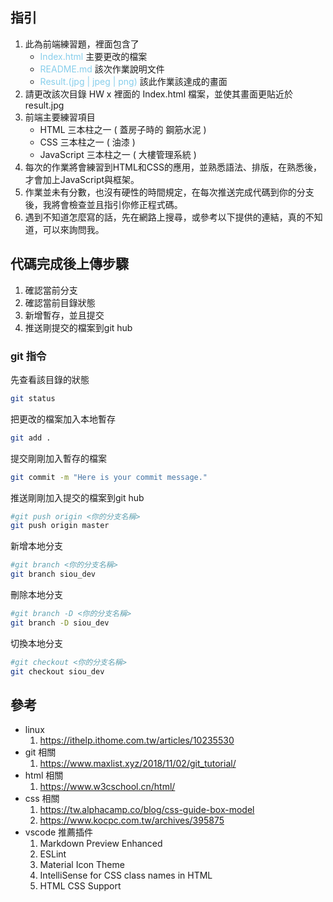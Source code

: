 ## 指引
1. 此為前端練習題，裡面包含了
   - <span style="color: skyblue">Index.html</span> 主要更改的檔案
   - <span style="color: skyblue">README.md</span> 該次作業說明文件
   - <span style="color: skyblue">Result.(jpg | jpeg | png)</span> 該此作業該達成的畫面
2. 請更改該次目錄 HW x 裡面的 Index.html 檔案，並使其畫面更貼近於result.jpg
3. 前端主要練習項目
   - HTML 三本柱之一 ( 蓋房子時的 鋼筋水泥 )
   - CSS 三本柱之一 ( 油漆 )
   - JavaScript 三本柱之一 ( 大樓管理系統 )
4. 每次的作業將會練習到HTML和CSS的應用，並熟悉語法、排版，在熟悉後，才會加上JavaScript與框架。
5. 作業並未有分數，也沒有硬性的時間規定，在每次推送完成代碼到你的分支後，我將會檢查並且指引你修正程式碼。
6. 遇到不知道怎麼寫的話，先在網路上搜尋，或參考以下提供的連結，真的不知道，可以來詢問我。

## 代碼完成後上傳步驟
1. 確認當前分支
2. 確認當前目錄狀態
3. 新增暫存，並且提交
4. 推送剛提交的檔案到git hub

### git 指令
先查看該目錄的狀態
<!-- ![image](./img/git簡單操作.mp4) -->
```sh
git status
```

把更改的檔案加入本地暫存
```sh
git add .
```

提交剛剛加入暫存的檔案
```sh
git commit -m "Here is your commit message."
```

推送剛剛加入提交的檔案到git hub
```sh
#git push origin <你的分支名稱>
git push origin master
```

新增本地分支
```sh
#git branch <你的分支名稱>
git branch siou_dev
```

刪除本地分支
```sh
#git branch -D <你的分支名稱>
git branch -D siou_dev
```

切換本地分支
```sh
#git checkout <你的分支名稱>
git checkout siou_dev
```

## 參考
 - linux
    1. https://ithelp.ithome.com.tw/articles/10235530
 - git 相關
    1. https://www.maxlist.xyz/2018/11/02/git_tutorial/
 - html 相關
    1. https://www.w3cschool.cn/html/
 - css 相關
    1. https://tw.alphacamp.co/blog/css-guide-box-model
    2. https://www.kocpc.com.tw/archives/395875
 - vscode 推薦插件
    1. Markdown Preview Enhanced
    2. ESLint
    3. Material Icon Theme
    4. IntelliSense for CSS class names in HTML
    5. HTML CSS Support
